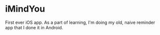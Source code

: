 # iMindYou
First ever iOS app. As a part of learning, I'm doing my old, naive reminder app that I done it in Android.
